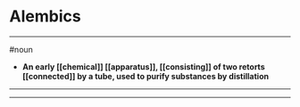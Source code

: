 # Alembics
---
#noun
- **An early [[chemical]] [[apparatus]], [[consisting]] of two retorts [[connected]] by a tube, used to purify substances by distillation**
---
---
